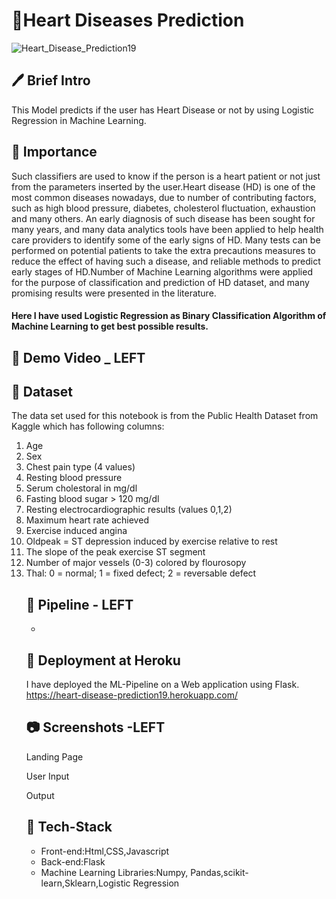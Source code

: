 # 💖Heart Diseases Prediction
![Heart_Disease_Prediction19](https://user-images.githubusercontent.com/84613393/198875295-9295a309-dfbb-4f83-9ce7-753d0188b495.jpeg)

## 🖊 Brief Intro 
This Model predicts if the user has Heart Disease or not by using Logistic Regression in Machine Learning.

## 📌 Importance 
Such classifiers are used to know if the person is a heart patient or not just from the parameters inserted by the user.Heart disease (HD) is one of the most common diseases nowadays, due to number of contributing factors, such as high blood pressure, diabetes, cholesterol fluctuation, exhaustion and many others. An early diagnosis of such disease has been sought for many years, and many data analytics tools have been applied to help health care providers to identify some of the early signs of HD. Many tests can be performed on potential patients to take the extra precautions measures to reduce the effect of having such a disease, and reliable methods to predict early stages of HD.Number of Machine Learning algorithms were applied for the purpose of classification and prediction of HD dataset, and many promising results were presented in the literature. 

#### Here I have used Logistic Regression as Binary Classification Algorithm of Machine Learning to get best possible results.

## 🎥 Demo Video _ LEFT



## 📄 Dataset 
The data set used for this notebook is from the Public Health Dataset from Kaggle which has following columns:
<ol>
<li>Age</li>
<li>Sex</li>
<li>Chest pain type (4 values)</li>
<li>Resting blood pressure</li>
<li>Serum cholestoral in mg/dl</li>
<li>Fasting blood sugar > 120 mg/dl </li>
<li>Resting electrocardiographic results (values 0,1,2) </li>
<li>Maximum heart rate achieved </li>
<li>Exercise induced angina</li>
<li>Oldpeak = ST depression induced by exercise relative to rest</li>
<li>The slope of the peak exercise ST segment</li>
<li>Number of major vessels (0-3) colored by flourosopy</li>
<li>Thal: 0 = normal; 1 = fixed defect; 2 = reversable defect</li>


## 🔁 Pipeline  - LEFT
<ul>
  <li> </li>
</ul>

## 🎯 Deployment at Heroku
I have deployed the ML-Pipeline on a Web application using Flask.
https://heart-disease-prediction19.herokuapp.com/

## 📷 Screenshots  -LEFT
Landing Page 

User Input

Output


 ## 🔨 Tech-Stack
 <ul>
  <li> Front-end:Html,CSS,Javascript </li>
  <li> Back-end:Flask </li>
  <li> Machine Learning Libraries:Numpy, Pandas,scikit-learn,Sklearn,Logistic Regression</li>
 </ul>
